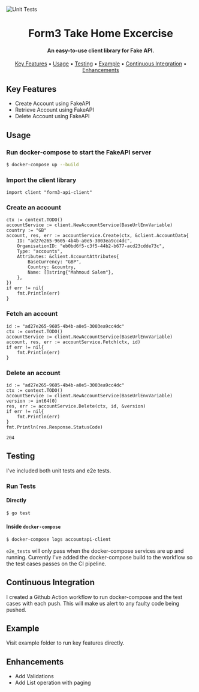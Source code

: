 ![Unit Tests](https://github.com/mahsayedsalem/form3-api-client/actions/workflows/push.yml/badge.svg)

<h1 align="center">
  Form3 Take Home Excercise
</h1>

<h4 align="center">An easy-to-use client library for Fake API.</h4>

<p align="center">
  <a href="#key-features">Key Features</a> •
  <a href="#usage">Usage</a> •
  <a href="#testing">Testing</a> •
  <a href="#example">Example</a> •
  <a href="#continuous-integration">Continuous Integration</a> •
  <a href="#enhancements">Enhancements</a>
</p>

## Key Features

* Create Account using FakeAPI
* Retrieve Account using FakeAPI
* Delete Account using FakeAPI

## Usage

### Run docker-compose to start the FakeAPI server

```sh
$ docker-compose up --build
```

### Import the client library

```
import client "form3-api-client"
```

### Create an account

```
ctx := context.TODO()
accountService := client.NewAccountService(BaseUrlEnvVariable)
country := "GB"
account, res, err := accountService.Create(ctx, &client.AccountData{
	ID: "ad27e265-9605-4b4b-a0e5-3003ea9cc4dc",
	OrganisationID: "eb0bd6f5-c3f5-44b2-b677-acd23cdde73c",
	Type: "accounts",
	Attributes: &client.AccountAttributes{
		BaseCurrency: "GBP",
		Country: &country,
		Name: []string{"Mahmoud Salem"},
	},
})
if err != nil{
	fmt.Println(err)
}
```

### Fetch an account
```
id := "ad27e265-9605-4b4b-a0e5-3003ea9cc4dc"
ctx := context.TODO()
accountService := client.NewAccountService(BaseUrlEnvVariable)
account, res, err := accountService.Fetch(ctx, id)
if err != nil{
	fmt.Println(err)
}
```

### Delete an account
```
id := "ad27e265-9605-4b4b-a0e5-3003ea9cc4dc"
ctx := context.TODO()
accountService := client.NewAccountService(BaseUrlEnvVariable)
version := int64(0)
res, err := accountService.Delete(ctx, id, &version)
if err != nil{
	fmt.Println(err)
}
fmt.Println(res.Response.StatusCode)
```

```bigquery
204
```

## Testing
I've included both unit tests and e2e tests.

### Run Tests

#### Directly
```sh
$ go test
```

#### Inside `docker-compose`
```sh
$ docker-compose logs accountapi-client
```

`e2e_tests` will only pass when the docker-compose services are up and running. Currently I've added the docker-compose build to the workflow so the test cases passes on the CI pipeline.

## Continuous Integration
I created a Github Action workflow to run docker-compose and the test cases with each push. This will make us alert to any faulty code being pushed.

## Example

Visit example folder to run key features directly.

## Enhancements

* Add Validations
* Add List operation with paging
